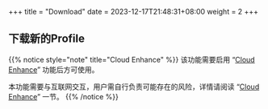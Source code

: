 +++
title = "Download"
date =  2023-12-17T21:48:31+08:00
weight = 2
+++

## 下载新的Profile

{{% notice style="note" title="Cloud Enhance" %}}
该功能需要启用 “[Cloud Enhance](./settings/cloud-enhance)” 功能后方可使用。

本功能需要与互联网交互，用户需自行负责可能存在的风险，详情请阅读 “[Cloud Enhance](./settings/cloud-enhance)” 一节。
{{% /notice %}}
